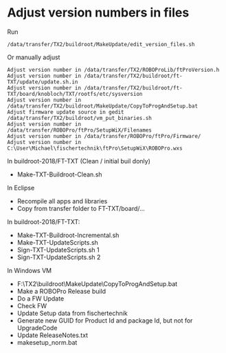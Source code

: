 # Adjust version numbers in files

Run

    /data/transfer/TX2/buildroot/MakeUpdate/edit_version_files.sh

Or manually adjust

    Adjust version number in /data/transfer/TX2/ROBOProLib/ftProVersion.h
    Adjust version number in /data/transfer/TX2/buildroot/ft-TXT/update/update.sh.in
    Adjust version number in /data/transfer/TX2/buildroot/ft-TXT/board/knobloch/TXT/rootfs/etc/sysversion
    Adjust version number in /data/transfer/TX2/buildroot/MakeUpdate/CopyToProgAndSetup.bat
    Adjust firmware update source in gedit /data/transfer/TX2/buildroot/vm_put_binaries.sh
    Adjust version number in /data/transfer/ROBOPro/ftPro/SetupWiX/Filenames
    Adjust version number in /data/transfer/ROBOPro/ftPro/Firmware/
    Adjust version number in C:\User\Michael\fischertechnik\ftPro\SetupWiX\ROBOPro.wxs

In buildroot-2018/FT-TXT (Clean / initial buil donly)

- Make-TXT-Buildroot-Clean.sh

In Eclipse

- Recompile all apps and libraries
- Copy from transfer folder to FT-TXT/board/...

In buildroot-2018/FT-TXT:

- Make-TXT-Buildroot-Incremental.sh
- Make-TXT-UpdateScripts.sh
- Sign-TXT-UpdateScripts.sh 1
- Sign-TXT-UpdateScripts.sh 2

In Windows VM
- F:\TX2\buildroot\MakeUpdate\CopyToProgAndSetup.bat
- Make a ROBOPro Release build
- Do a FW Update
- Check FW
- Update Setup data from fischertechnik
- Generate new GUID for Product Id and package Id, but not for UpgradeCode
- Update ReleaseNotes.txt
- makesetup_norm.bat
